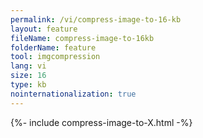 ```yaml
---
permalink: /vi/compress-image-to-16-kb
layout: feature
fileName: compress-image-to-16kb
folderName: feature
tool: imgcompression
lang: vi
size: 16
type: kb
nointernationalization: true
---
```

{%- include compress-image-to-X.html -%}       
